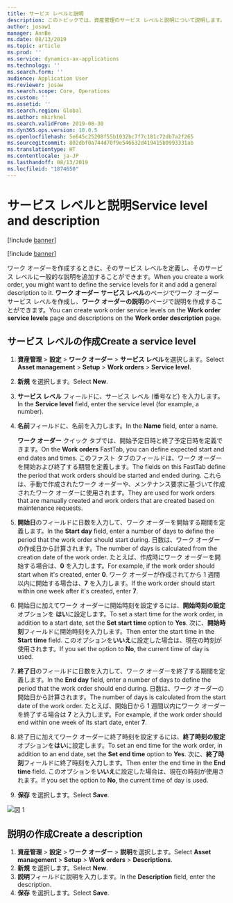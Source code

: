 ```yaml
---
title: サービス レベルと説明
description: このトピックでは、資産管理のサービス レベルと説明について説明します。
author: josaw1
manager: AnnBe
ms.date: 08/13/2019
ms.topic: article
ms.prod: ''
ms.service: dynamics-ax-applications
ms.technology: ''
ms.search.form: ''
audience: Application User
ms.reviewer: josaw
ms.search.scope: Core, Operations
ms.custom: ''
ms.assetid: ''
ms.search.region: Global
ms.author: mkirknel
ms.search.validFrom: 2019-08-30
ms.dyn365.ops.version: 10.0.5
ms.openlocfilehash: 5e645c25208f55b1032bc7f7c181c72db7a2f265
ms.sourcegitcommit: 802dbf0a744d70f9e546632d419415b0993331ab
ms.translationtype: HT
ms.contentlocale: ja-JP
ms.lasthandoff: 08/13/2019
ms.locfileid: "1874650"
---
```

# <a name="service-level-and-description"></a><span data-ttu-id="a2951-103">サービス レベルと説明</span><span class="sxs-lookup"><span data-stu-id="a2951-103">Service level and description</span></span>

[!include [banner](../../includes/banner.md)]

[!include [banner](../../includes/preview-banner.md)]

<span data-ttu-id="a2951-104">ワーク オーダーを作成するときに、そのサービス レベルを定義し、そのサービス レベルに一般的な説明を追加することができます。</span><span class="sxs-lookup"><span data-stu-id="a2951-104">When you create a work order, you might want to define the service levels for it and add a general description to it.</span></span> <span data-ttu-id="a2951-105">**ワーク オーダー サービス レベル**のページでワーク オーダー サービス レベルを作成し、**ワーク オーダーの説明**のページで説明を作成することができます。</span><span class="sxs-lookup"><span data-stu-id="a2951-105">You can create work order service levels on the **Work order service levels** page and descriptions on the **Work order description** page.</span></span>

## <a name="create-a-service-level"></a><span data-ttu-id="a2951-106">サービス レベルの作成</span><span class="sxs-lookup"><span data-stu-id="a2951-106">Create a service level</span></span>

1. <span data-ttu-id="a2951-107">**資産管理** \> **設定** \> **ワーク オーダー** \> **サービス レベル**を選択します。</span><span class="sxs-lookup"><span data-stu-id="a2951-107">Select **Asset management** \> **Setup** \> **Work orders** \> **Service level**.</span></span>
2. <span data-ttu-id="a2951-108">**新規** を選択します。</span><span class="sxs-lookup"><span data-stu-id="a2951-108">Select **New**.</span></span>
3. <span data-ttu-id="a2951-109">**サービス レベル** フィールドに、サービス レベル (番号など) を入力します。</span><span class="sxs-lookup"><span data-stu-id="a2951-109">In the **Service level** field, enter the service level (for example, a number).</span></span>
4. <span data-ttu-id="a2951-110">**名前**フィールドに、名前を入力します。</span><span class="sxs-lookup"><span data-stu-id="a2951-110">In the **Name** field, enter a name.</span></span>

    <span data-ttu-id="a2951-111">**ワーク オーダー** クイック タブでは、開始予定日時と終了予定日時を定義できます。</span><span class="sxs-lookup"><span data-stu-id="a2951-111">On the **Work orders** FastTab, you can define expected start and end dates and times.</span></span> <span data-ttu-id="a2951-112">このファスト タブのフィールドは、ワーク オーダーを開始および終了する期間を定義します。</span><span class="sxs-lookup"><span data-stu-id="a2951-112">The fields on this FastTab define the period that work orders should be started and ended during.</span></span> <span data-ttu-id="a2951-113">これらは、手動で作成されたワーク オーダーや、メンテナンス要求に基づいて作成されたワーク オーダーに使用されます。</span><span class="sxs-lookup"><span data-stu-id="a2951-113">They are used for work orders that are manually created and work orders that are created based on maintenance requests.</span></span> 

5. <span data-ttu-id="a2951-114">**開始日**のフィールドに日数を入力して、ワーク オーダーを開始する期間を定義します。</span><span class="sxs-lookup"><span data-stu-id="a2951-114">In the **Start day** field, enter a number of days to define the period that the work order should start during.</span></span> <span data-ttu-id="a2951-115">日数は、ワーク オーダーの作成日から計算されます。</span><span class="sxs-lookup"><span data-stu-id="a2951-115">The number of days is calculated from the creation date of the work order.</span></span> <span data-ttu-id="a2951-116">たとえば、作成時にワーク オーダーを開始する場合は、**0** を入力します。</span><span class="sxs-lookup"><span data-stu-id="a2951-116">For example, if the work order should start when it's created, enter **0**.</span></span> <span data-ttu-id="a2951-117">ワーク オーダーが作成されてから 1 週間以内に開始する場合は、**7** を入力します。</span><span class="sxs-lookup"><span data-stu-id="a2951-117">If the work order should start within one week after it's created, enter **7**.</span></span>
6. <span data-ttu-id="a2951-118">開始日に加えてワーク オーダーに開始時刻を設定するには、**開始時刻の設定**オプションを **はい**に設定します。</span><span class="sxs-lookup"><span data-stu-id="a2951-118">To set a start time for the work order, in addition to a start date, set the **Set start time** option to **Yes**.</span></span> <span data-ttu-id="a2951-119">次に、**開始時刻**フィールドに開始時刻を入力します。</span><span class="sxs-lookup"><span data-stu-id="a2951-119">Then enter the start time in the **Start time** field.</span></span> <span data-ttu-id="a2951-120">このオプションを**いいえ**に設定した場合は、現在の時刻が使用されます。</span><span class="sxs-lookup"><span data-stu-id="a2951-120">If you set the option to **No**, the current time of day is used.</span></span>
7. <span data-ttu-id="a2951-121">**終了日**のフィールドに日数を入力して、ワーク オーダーを終了する期間を定義します。</span><span class="sxs-lookup"><span data-stu-id="a2951-121">In the **End day** field, enter a number of days to define the period that the work order should end during.</span></span> <span data-ttu-id="a2951-122">日数は、ワーク オーダーの開始日から計算されます。</span><span class="sxs-lookup"><span data-stu-id="a2951-122">The number of days is calculated from the start date of the work order.</span></span> <span data-ttu-id="a2951-123">たとえば、開始日から 1 週間以内にワーク オーダーを終了する場合は **7** と入力します。</span><span class="sxs-lookup"><span data-stu-id="a2951-123">For example, if the work order should end within one week of its start date, enter **7**.</span></span>
8. <span data-ttu-id="a2951-124">終了日に加えてワーク オーダーに終了時刻を設定するには、**終了時刻の設定**オプションを**はい**に設定します。</span><span class="sxs-lookup"><span data-stu-id="a2951-124">To set an end time for the work order, in addition to an end date, set the **Set end time** option to **Yes**.</span></span> <span data-ttu-id="a2951-125">次に、**終了時刻**フィールドに終了時刻を入力します。</span><span class="sxs-lookup"><span data-stu-id="a2951-125">Then enter the end time in the **End time** field.</span></span> <span data-ttu-id="a2951-126">このオプションを**いいえ**に設定した場合は、現在の時刻が使用されます。</span><span class="sxs-lookup"><span data-stu-id="a2951-126">If you set the option to **No**, the current time of day is used.</span></span>
9. <span data-ttu-id="a2951-127">**保存** を選択します。</span><span class="sxs-lookup"><span data-stu-id="a2951-127">Select **Save**.</span></span>

![図 1](media/19-setup-for-work-orders.png)

## <a name="create-a-description"></a><span data-ttu-id="a2951-129">説明の作成</span><span class="sxs-lookup"><span data-stu-id="a2951-129">Create a description</span></span>

1. <span data-ttu-id="a2951-130">**資産管理** \> **設定** \> **ワーク オーダー** \> **説明**を選択します。</span><span class="sxs-lookup"><span data-stu-id="a2951-130">Select **Asset management** \> **Setup** \> **Work orders** \> **Descriptions**.</span></span>
2. <span data-ttu-id="a2951-131">**新規** を選択します。</span><span class="sxs-lookup"><span data-stu-id="a2951-131">Select **New**.</span></span>
3. <span data-ttu-id="a2951-132">**説明**フィールドに説明を入力します。</span><span class="sxs-lookup"><span data-stu-id="a2951-132">In the **Description** field, enter the description.</span></span>
4. <span data-ttu-id="a2951-133">**保存** を選択します。</span><span class="sxs-lookup"><span data-stu-id="a2951-133">Select **Save**.</span></span>
